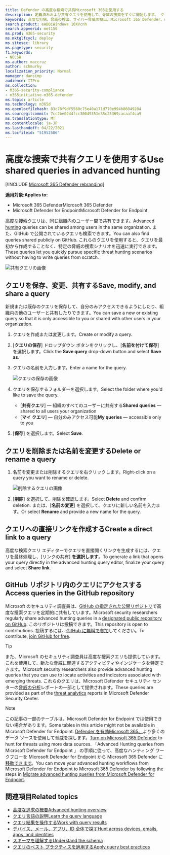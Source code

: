 ```yaml
---
title: Defender の高度な検索で共有Microsoft 365を使用する
description: 定義済みおよび共有クエリを使用して、脅威の捜索をすぐに開始します。 クエリを公開または組織に共有します。
keywords: 高度な狩猟、脅威の検出、サイバー脅威の検出、Microsoft 365 Defender、microsoft 365、m365、検索、クエリ、テレメトリ、カスタム検出、スキーマ、kusto、github リポジトリ、自分のクエリ、共有クエリ
search.product: eADQiWindows 10XVcnh
search.appverid: met150
ms.prod: m365-security
ms.mktglfcycl: deploy
ms.sitesec: library
ms.pagetype: security
f1.keywords:
- NOCSH
ms.author: maccruz
author: schmurky
localization_priority: Normal
manager: dansimp
audience: ITPro
ms.collection:
- M365-security-compliance
- m365initiative-m365-defender
ms.topic: article
ms.technology: m365d
ms.openlocfilehash: 83c78f9df5560c75e40a171d770e994b86049204
ms.sourcegitcommit: 7cc2be0244fcc30049351e35c25369cacaaf4ca9
ms.translationtype: MT
ms.contentlocale: ja-JP
ms.lasthandoff: 04/22/2021
ms.locfileid: "51952586"
---
```

# <a name="use-shared-queries-in-advanced-hunting"></a><span data-ttu-id="7efb2-105">高度な捜索で共有クエリを使用する</span><span class="sxs-lookup"><span data-stu-id="7efb2-105">Use shared queries in advanced hunting</span></span>

[!INCLUDE [Microsoft 365 Defender rebranding](../includes/microsoft-defender.md)]


<span data-ttu-id="7efb2-106">**適用対象:**</span><span class="sxs-lookup"><span data-stu-id="7efb2-106">**Applies to:**</span></span>
- <span data-ttu-id="7efb2-107">Microsoft 365 Defender</span><span class="sxs-lookup"><span data-stu-id="7efb2-107">Microsoft 365 Defender</span></span>
- <span data-ttu-id="7efb2-108">Microsoft Defender for Endpoint</span><span class="sxs-lookup"><span data-stu-id="7efb2-108">Microsoft Defender for Endpoint</span></span>



<span data-ttu-id="7efb2-109">[高度な捜索](advanced-hunting-overview.md)クエリは、同じ組織内のユーザー間で共有できます。</span><span class="sxs-lookup"><span data-stu-id="7efb2-109">[Advanced hunting](advanced-hunting-overview.md) queries can be shared among users in the same organization.</span></span> <span data-ttu-id="7efb2-110">また、GitHub で公開されているクエリも検索できます。</span><span class="sxs-lookup"><span data-stu-id="7efb2-110">You can also find queries shared publicly on GitHub.</span></span> <span data-ttu-id="7efb2-111">これらのクエリを使用すると、クエリを最初から作成することなく、特定の脅威の捜索シナリオを迅速に実行できます。</span><span class="sxs-lookup"><span data-stu-id="7efb2-111">These queries let you quickly pursue specific threat hunting scenarios without having to write queries from scratch.</span></span>

![共有クエリの画像](../../media/advanced-hunting-shared-queries.png)

## <a name="save-modify-and-share-a-query"></a><span data-ttu-id="7efb2-113">クエリを保存、変更、共有する</span><span class="sxs-lookup"><span data-stu-id="7efb2-113">Save, modify, and share a query</span></span>
<span data-ttu-id="7efb2-114">新規または既存のクエリを保存して、自分のみアクセスできるようにしたり、組織内の他のユーザーと共有したりできます。</span><span class="sxs-lookup"><span data-stu-id="7efb2-114">You can save a new or existing query so that it is only accessible to you or shared with other users in your organization.</span></span> 

1. <span data-ttu-id="7efb2-115">クエリを作成または変更します。</span><span class="sxs-lookup"><span data-stu-id="7efb2-115">Create or modify a query.</span></span> 

2. <span data-ttu-id="7efb2-116">[**クエリの保存**] ドロップダウン ボタンをクリックし、[**名前を付けて保存**] を選択します。</span><span class="sxs-lookup"><span data-stu-id="7efb2-116">Click the **Save query** drop-down button and select **Save as**.</span></span>
    
3. <span data-ttu-id="7efb2-117">クエリの名前を入力します。</span><span class="sxs-lookup"><span data-stu-id="7efb2-117">Enter a name for the query.</span></span> 

   ![クエリの保存の画像](../../media/advanced-hunting-save-query.png)

4. <span data-ttu-id="7efb2-119">クエリを保存するフォルダーを選択します。</span><span class="sxs-lookup"><span data-stu-id="7efb2-119">Select the folder where you'd like to save the query.</span></span>
    - <span data-ttu-id="7efb2-120">[**共有クエリ**] — 組織のすべてのユーザーに共有する</span><span class="sxs-lookup"><span data-stu-id="7efb2-120">**Shared queries** — shared to all users your organization</span></span>
    - <span data-ttu-id="7efb2-121">[**マイ クエリ**] — 自分のみアクセス可能</span><span class="sxs-lookup"><span data-stu-id="7efb2-121">**My queries** — accessible only to you</span></span>
    
5. <span data-ttu-id="7efb2-122">[**保存**] を選択します。</span><span class="sxs-lookup"><span data-stu-id="7efb2-122">Select **Save**.</span></span> 

## <a name="delete-or-rename-a-query"></a><span data-ttu-id="7efb2-123">クエリを削除または名前を変更する</span><span class="sxs-lookup"><span data-stu-id="7efb2-123">Delete or rename a query</span></span>
1. <span data-ttu-id="7efb2-124">名前を変更または削除するクエリを右クリックします。</span><span class="sxs-lookup"><span data-stu-id="7efb2-124">Right-click on a query you want to rename or delete.</span></span>

    ![削除するクエリの画像](../../media/advanced_hunting_delete_rename.png)

2. <span data-ttu-id="7efb2-126">[**削除**] を選択して、削除を確認します。</span><span class="sxs-lookup"><span data-stu-id="7efb2-126">Select **Delete** and confirm deletion.</span></span> <span data-ttu-id="7efb2-127">または、[**名前の変更**] を選択して、クエリに新しい名前を入力ます。</span><span class="sxs-lookup"><span data-stu-id="7efb2-127">Or select **Rename** and provide a new name for the query.</span></span>

## <a name="create-a-direct-link-to-a-query"></a><span data-ttu-id="7efb2-128">クエリへの直接リンクを作成する</span><span class="sxs-lookup"><span data-stu-id="7efb2-128">Create a direct link to a query</span></span>
<span data-ttu-id="7efb2-129">高度な検索クエリ エディターでクエリを直接開くリンクを生成するには、クエリを最終処理し、[リンクの共有] **を選択します**。</span><span class="sxs-lookup"><span data-stu-id="7efb2-129">To generate a link that opens your query directly in the advanced hunting query editor, finalize your query and select **Share link**.</span></span>

## <a name="access-queries-in-the-github-repository"></a><span data-ttu-id="7efb2-130">GitHub リポジトリ内のクエリにアクセスする</span><span class="sxs-lookup"><span data-stu-id="7efb2-130">Access queries in the GitHub repository</span></span>  
<span data-ttu-id="7efb2-131">Microsoft のセキュリティ調査員は、[GitHub の指定された公開リポジトリ](https://aka.ms/hunting-queries)で高度な捜索クエリを定期的に共有しています。</span><span class="sxs-lookup"><span data-stu-id="7efb2-131">Microsoft security researchers regularly share advanced hunting queries in a [designated public repository on GitHub](https://aka.ms/hunting-queries).</span></span> <span data-ttu-id="7efb2-132">このリポジトリは投稿できます。</span><span class="sxs-lookup"><span data-stu-id="7efb2-132">This repository is open to contributions.</span></span> <span data-ttu-id="7efb2-133">投稿するには、[GitHub に無料で参加](https://github.com/)してください。</span><span class="sxs-lookup"><span data-stu-id="7efb2-133">To contribute, [join GitHub for free](https://github.com/).</span></span>

>[!tip]
><span data-ttu-id="7efb2-134">また、Microsoft のセキュリティ調査員は高度な捜索クエリも提供しています。これを使用して、新たな脅威に関連するアクティビティやインジケータを特定できます。</span><span class="sxs-lookup"><span data-stu-id="7efb2-134">Microsoft security researchers also provide advanced hunting queries that you can use to locate activities and indicators associated with emerging threats.</span></span> <span data-ttu-id="7efb2-135">これらのクエリは、Microsoft Defender セキュリティ センターの[脅威の分析](/windows/security/threat-protection/microsoft-defender-atp/threat-analytics)レポートの一部として提供されます。</span><span class="sxs-lookup"><span data-stu-id="7efb2-135">These queries are provided as part of the [threat analytics](/windows/security/threat-protection/microsoft-defender-atp/threat-analytics) reports in Microsoft Defender Security Center.</span></span>

>[!NOTE]
><span data-ttu-id="7efb2-136">この記事の一部のテーブルは、Microsoft Defender for Endpoint では使用できない場合があります。</span><span class="sxs-lookup"><span data-stu-id="7efb2-136">Some tables in this article might not be available in Microsoft Defender for Endpoint.</span></span> <span data-ttu-id="7efb2-137">[Defender を有効Microsoft 365、](m365d-enable.md)より多くのデータ ソースを使用して脅威を探します。</span><span class="sxs-lookup"><span data-stu-id="7efb2-137">[Turn on Microsoft 365 Defender](m365d-enable.md) to hunt for threats using more data sources.</span></span> <span data-ttu-id="7efb2-138">「Advanced Hunting queries from Microsoft Defender for Endpoint 」 の手順に従って、高度なハンティング ワークフローを Microsoft Defender for Endpoint から Microsoft 365 Defender に[移動できます](advanced-hunting-migrate-from-mde.md)。</span><span class="sxs-lookup"><span data-stu-id="7efb2-138">You can move your advanced hunting workflows from Microsoft Defender for Endpoint to Microsoft 365 Defender by following the steps in [Migrate advanced hunting queries from Microsoft Defender for Endpoint](advanced-hunting-migrate-from-mde.md).</span></span>

## <a name="related-topics"></a><span data-ttu-id="7efb2-139">関連項目</span><span class="sxs-lookup"><span data-stu-id="7efb2-139">Related topics</span></span>
- [<span data-ttu-id="7efb2-140">高度な追求の概要</span><span class="sxs-lookup"><span data-stu-id="7efb2-140">Advanced hunting overview</span></span>](advanced-hunting-overview.md)
- [<span data-ttu-id="7efb2-141">クエリ言語の説明</span><span class="sxs-lookup"><span data-stu-id="7efb2-141">Learn the query language</span></span>](advanced-hunting-query-language.md)
- [<span data-ttu-id="7efb2-142">クエリ結果を操作する</span><span class="sxs-lookup"><span data-stu-id="7efb2-142">Work with query results</span></span>](advanced-hunting-query-results.md)
- [<span data-ttu-id="7efb2-143">デバイス、メール、アプリ、ID 全体で探す</span><span class="sxs-lookup"><span data-stu-id="7efb2-143">Hunt across devices, emails, apps, and identities</span></span>](advanced-hunting-query-emails-devices.md)
- [<span data-ttu-id="7efb2-144">スキーマを理解する</span><span class="sxs-lookup"><span data-stu-id="7efb2-144">Understand the schema</span></span>](advanced-hunting-schema-tables.md)
- [<span data-ttu-id="7efb2-145">クエリのベスト プラクティスを適用する</span><span class="sxs-lookup"><span data-stu-id="7efb2-145">Apply query best practices</span></span>](advanced-hunting-best-practices.md)